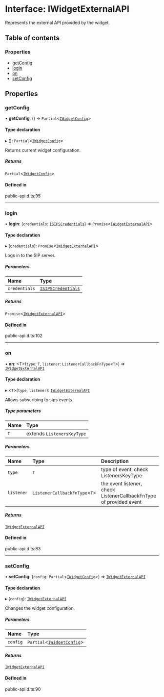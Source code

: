 # Interface: IWidgetExternalAPI

Represents the external API provided by the widget.

## Table of contents

### Properties

- [getConfig](IWidgetExternalAPI.md#getconfig)
- [login](IWidgetExternalAPI.md#login)
- [on](IWidgetExternalAPI.md#on)
- [setConfig](IWidgetExternalAPI.md#setconfig)

## Properties

### getConfig

• **getConfig**: () => `Partial`<[`IWidgetConfig`](IWidgetConfig.md)\>

#### Type declaration

▸ (): `Partial`<[`IWidgetConfig`](IWidgetConfig.md)\>

Returns current widget configuration.

##### Returns

`Partial`<[`IWidgetConfig`](IWidgetConfig.md)\>

#### Defined in

public-api.d.ts:95

___

### login

• **login**: (`credentials`: [`ISIPSCredentials`](ISIPSCredentials.md)) => `Promise`<[`IWidgetExternalAPI`](IWidgetExternalAPI.md)\>

#### Type declaration

▸ (`credentials`): `Promise`<[`IWidgetExternalAPI`](IWidgetExternalAPI.md)\>

Logs in to the SIP server.

##### Parameters

| Name | Type |
| :------ | :------ |
| `credentials` | [`ISIPSCredentials`](ISIPSCredentials.md) |

##### Returns

`Promise`<[`IWidgetExternalAPI`](IWidgetExternalAPI.md)\>

#### Defined in

public-api.d.ts:102

___

### on

• **on**: <T\>(`type`: `T`, `listener`: `ListenerCallbackFnType`<`T`\>) => [`IWidgetExternalAPI`](IWidgetExternalAPI.md)

#### Type declaration

▸ <`T`\>(`type`, `listener`): [`IWidgetExternalAPI`](IWidgetExternalAPI.md)

Allows subscribing to sips events.

##### Type parameters

| Name | Type |
| :------ | :------ |
| `T` | extends `ListenersKeyType` |

##### Parameters

| Name | Type | Description |
| :------ | :------ | :------ |
| `type` | `T` | type of event, check ListenersKeyType |
| `listener` | `ListenerCallbackFnType`<`T`\> | the event listener, check ListenerCallbackFnType of provided event |

##### Returns

[`IWidgetExternalAPI`](IWidgetExternalAPI.md)

#### Defined in

public-api.d.ts:83

___

### setConfig

• **setConfig**: (`config`: `Partial`<[`IWidgetConfig`](IWidgetConfig.md)\>) => [`IWidgetExternalAPI`](IWidgetExternalAPI.md)

#### Type declaration

▸ (`config`): [`IWidgetExternalAPI`](IWidgetExternalAPI.md)

Changes the widget configuration.

##### Parameters

| Name | Type |
| :------ | :------ |
| `config` | `Partial`<[`IWidgetConfig`](IWidgetConfig.md)\> |

##### Returns

[`IWidgetExternalAPI`](IWidgetExternalAPI.md)

#### Defined in

public-api.d.ts:90
